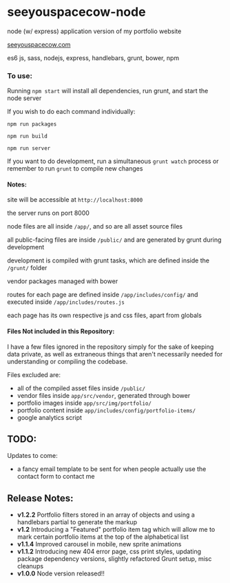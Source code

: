 # seeyouspacecow-node
node (w/ express) application version of my portfolio website

[seeyouspacecow.com](https://seeyouspacecow.com)

es6 js, sass, nodejs, express, handlebars, grunt, bower, npm

### To use:

Running `npm start` will install all dependencies, run grunt, and start the node server

If you wish to do each command individually:

`npm run packages`

`npm run build`

`npm run server`

If you want to do development, run a simultaneous `grunt watch` process or remember to run `grunt` to compile new changes

#### Notes:

site will be accessible at `http://localhost:8000` 

the server runs on port 8000

node files are all inside `/app/`, and so are all asset source files

all public-facing files are inside `/public/` and are generated by grunt during development

development is compiled with grunt tasks, which are defined inside the `/grunt/` folder

vendor packages managed with bower

routes for each page are defined inside `/app/includes/config/` and executed inside `/app/includes/routes.js`

each page has its own respective js and css files, apart from globals

#### Files Not included in this Repository:

I have a few files ignored in the repository simply for the sake of keeping data private, as well as extraneous things that aren't necessarily needed for understanding or compiling the codebase.

Files excluded are:

- all of the compiled asset files inside `/public/`
- vendor files inside `app/src/vendor`, generated through bower
- portfolio images inside `app/src/img/portfolio/`
- portfolio content inside `app/includes/config/portfolio-items/`
- google analytics script

## TODO: 

Updates to come:

- a fancy email template to be sent for when people actually use the contact form to contact me

## Release Notes: 

- **v1.2.2** Portfolio filters stored in an array of objects and using a handlebars partial to generate the markup
- **v1.2** Introducing a "Featured" portfolio item tag which will allow me to mark certain portfolio items at the top of the alphabetical list
- **v1.1.4** Improved carousel in mobile, new sprite animations
- **v1.1.2** Introducing new 404 error page, css print styles, updating package dependency versions, slightly refactored Grunt setup, misc cleanups
- **v1.0.0** Node version released!!
